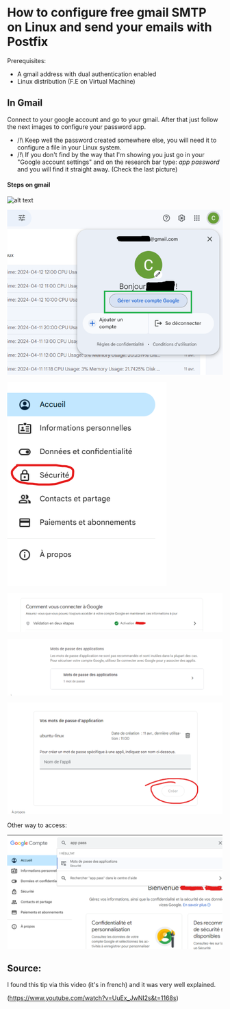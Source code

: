 # How to configure free gmail SMTP on Linux and send your emails with Postfix

Prerequisites: 
- A gmail address with dual authentication enabled 
- Linux distribution (F.E on Virtual Machine)


## In Gmail

Connect to your google account and go to your gmail. After that just follow the next images to configure your password app.  

- /!\ Keep well the password created somewhere else, you will need it to configure a file in your Linux system.
- /!\ If you don't find by the way that I'm showing you just go in your "Google account settings" and on the research bar type: _app password_ and you will find it straight away. (Check the last picture)

#### Steps on gmail

![alt text](Mail-Configuration-Postfix/img/gmail-1.png)

![alt text](img/gmail-2.png)

![alt text](img/gmail-3.png)

![alt text](img/gmail-4.png)

![alt text](img/gmail-5.png)

![alt text](img/gmail-6.png)

Other way to access:

![alt text](img/gmail-solution.png)


## Source:

I found this tip via this video (it's in french) and it was very well explained.

(https://www.youtube.com/watch?v=UuEx_JwNI2s&t=1168s)
